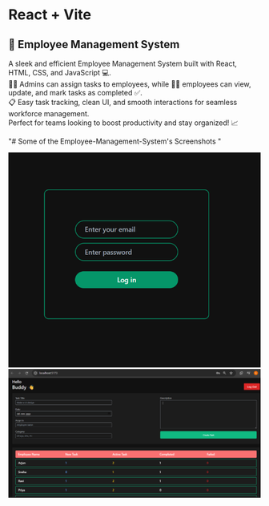 # React + Vite

## 🚀 Employee Management System

A sleek and efficient Employee Management System built with React, HTML, CSS, and JavaScript 💻.  
👨‍💼 Admins can assign tasks to employees, while 👷‍♂️ employees can view, update, and mark tasks as completed ✅.  
📋 Easy task tracking, clean UI, and smooth interactions for seamless workforce management.  
Perfect for teams looking to boost productivity and stay organized! 📈

"# Some of the Employee-Management-System's Screenshots " 


![Login page](images/imagecopy.png)
![Admin dashboard](images/image.png)
